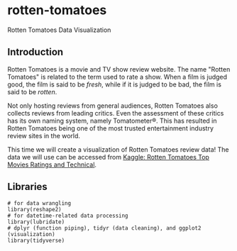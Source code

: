 # rotten-tomatoes
 Rotten Tomatoes Data Visualization

## Introduction

Rotten Tomatoes is a movie and TV show review website. The name "Rotten Tomatoes" is related to the term used to rate a show. When a film is judged good, the film is said to be *fresh*, while if it is judged to be bad, the film is said to be *rotten*.

Not only hosting reviews from general audiences, Rotten Tomatoes also collects reviews from leading critics. Even the assessment of these critics has its own naming system, namely Tomatometer®. This has resulted in Rotten Tomatoes being one of the most trusted entertainment industry review sites in the world.

This time we will create a visualization of Rotten Tomatoes review data! The data we will use can be accessed from [Kaggle: Rotten Tomatoes Top Movies Ratings and Technical](https://www.kaggle.com/datasets/thedevastator/rotten-tomatoes-top-movies-ratings-and-technical).

## Libraries

```{r}
# for data wrangling
library(reshape2)
# for datetime-related data processing
library(lubridate)
# dplyr (function piping), tidyr (data cleaning), and ggplot2 (visualization)
library(tidyverse)
```